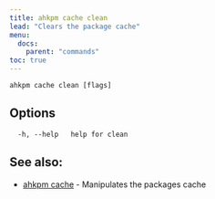 ```yaml
---
title: ahkpm cache clean
lead: "Clears the package cache"
menu:
  docs:
    parent: "commands"
toc: true
---
```


```
ahkpm cache clean [flags]
```

## Options

```
  -h, --help   help for clean
```

## See also:

* [ahkpm cache](ahkpm_cache.md)	 - Manipulates the packages cache

